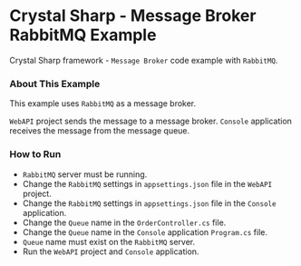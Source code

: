 # Crystal Sharp - Message Broker RabbitMQ Example
Crystal Sharp framework - `Message Broker` code example with `RabbitMQ`.


### About This Example
This example uses `RabbitMQ` as a message broker.

`WebAPI` project sends the message to a message broker.
`Console` application receives the message from the message queue.


### How to Run

* `RabbitMQ` server must be running.
* Change the `RabbitMQ` settings in `appsettings.json` file in the `WebAPI` project.
* Change the `RabbitMQ` settings in `appsettings.json` file in the `Console` application.
* Change the `Queue` name in the `OrderController.cs` file.
* Change the `Queue` name in the `Console` application `Program.cs` file.
* `Queue` name must exist on the `RabbitMQ` server.
* Run the `WebAPI` project and `Console` application.
